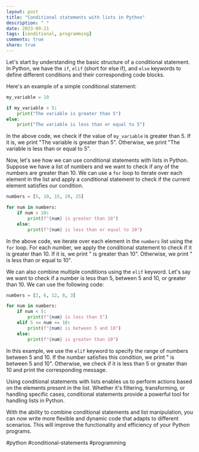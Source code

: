 ```yaml
---
layout: post
title: "Conditional statements with lists in Python"
description: " "
date: 2023-09-21
tags: [conditional, programming]
comments: true
share: true
---
```


Let's start by understanding the basic structure of a conditional statement. In Python, we have the `if`, `elif` (short for else if), and `else` keywords to define different conditions and their corresponding code blocks.

Here's an example of a simple conditional statement:

```python
my_variable = 10

if my_variable > 5:
    print("The variable is greater than 5")
else:
    print("The variable is less than or equal to 5")
```

In the above code, we check if the value of `my_variable` is greater than 5. If it is, we print "The variable is greater than 5". Otherwise, we print "The variable is less than or equal to 5".

Now, let's see how we can use conditional statements with lists in Python. Suppose we have a list of numbers and we want to check if any of the numbers are greater than 10. We can use a `for` loop to iterate over each element in the list and apply a conditional statement to check if the current element satisfies our condition.

```python
numbers = [5, 10, 15, 20, 25]

for num in numbers:
    if num > 10:
        print(f"{num} is greater than 10")
    else:
        print(f"{num} is less than or equal to 10")
```

In the above code, we iterate over each element in the `numbers` list using the `for` loop. For each number, we apply the conditional statement to check if it is greater than 10. If it is, we print "<number> is greater than 10". Otherwise, we print "<number> is less than or equal to 10".

We can also combine multiple conditions using the `elif` keyword. Let's say we want to check if a number is less than 5, between 5 and 10, or greater than 10. We can use the following code:

```python
numbers = [2, 6, 12, 8, 3]

for num in numbers:
    if num < 5:
        print(f"{num} is less than 5")
    elif 5 <= num <= 10:
        print(f"{num} is between 5 and 10")
    else:
        print(f"{num} is greater than 10")
```

In this example, we use the `elif` keyword to specify the range of numbers between 5 and 10. If the number satisfies this condition, we print "<number> is between 5 and 10". Otherwise, we check if it is less than 5 or greater than 10 and print the corresponding message.

Using conditional statements with lists enables us to perform actions based on the elements present in the list. Whether it's filtering, transforming, or handling specific cases, conditional statements provide a powerful tool for handling lists in Python.

With the ability to combine conditional statements and list manipulation, you can now write more flexible and dynamic code that adapts to different scenarios. This will improve the functionality and efficiency of your Python programs.

#python #conditional-statements #programming